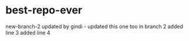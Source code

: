 # best-repo-ever
new-branch-2
updated by gindi - updated this one too in branch 2
added line 3
added line 4